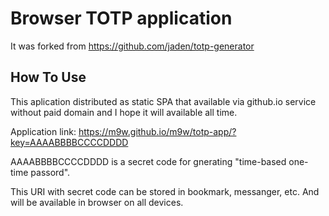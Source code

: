 # Browser TOTP application

It was forked from https://github.com/jaden/totp-generator

## How To Use
This aplication distributed as static SPA that available via github.io service without paid domain and I hope it will available all time.

Application link: 
https://m9w.github.io/m9w/totp-app/?key=AAAABBBBCCCCDDDD

AAAABBBBCCCCDDDD is a secret code for gnerating "time-based one-time passord".

This URI with secret code can be stored in bookmark, messanger, etc. And will be available in browser on all devices.
